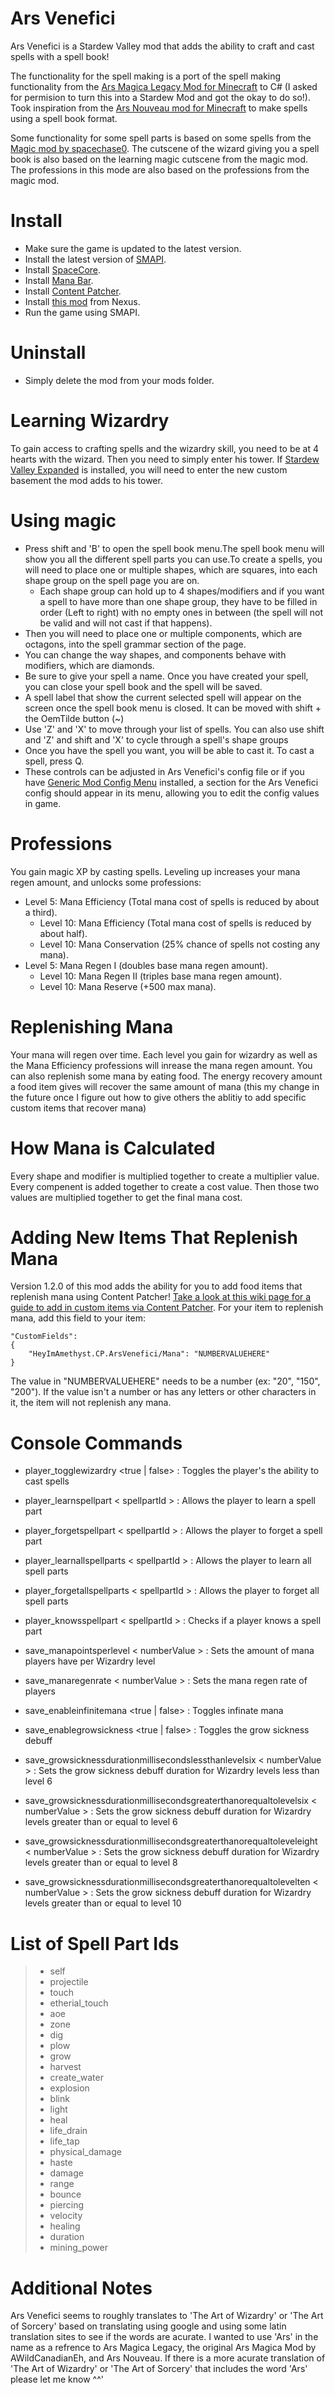 ﻿# Ars Venefici

Ars Venefici is a Stardew Valley mod that adds the ability to craft and cast spells with a spell book!

The functionality for the spell making is a port of the spell making functionality from the [Ars Magica Legacy Mod for Minecraft](https://www.curseforge.com/minecraft/mc-mods/ars-magica-legacy) to C# (I asked for permision to turn this into a Stardew Mod and got the okay to do so!).
Took inspiration from the [Ars Nouveau mod for Minecraft](https://www.curseforge.com/minecraft/mc-mods/ars-nouveau) to make spells using a spell book format.

Some functionality for some spell parts is based on some spells from the [Magic mod by spacechase0](https://www.nexusmods.com/stardewvalley/mods/2007). 
The cutscene of the wizard giving you a spell book is also based on the learning magic cutscene from the magic mod.
The professions in this mode are also based on the professions from the magic mod.

# Install

- Make sure the game is updated to the latest version.
- Install the latest version of [SMAPI](https://smapi.io/).
- Install [SpaceCore](https://www.nexusmods.com/stardewvalley/mods/1348).
- Install [Mana Bar](https://www.nexusmods.com/stardewvalley/mods/7831).
- Install [Content Patcher](https://www.nexusmods.com/stardewvalley/mods/1915).
- Install [this mod]() from Nexus.
- Run the game using SMAPI.

# Uninstall
- Simply delete the mod from your mods folder.


# Learning Wizardry

To gain access to crafting spells and the wizardry skill, you need to be at 4 hearts with the wizard. Then you need to simply enter his tower. If [Stardew Valley Expanded](https://www.nexusmods.com/stardewvalley/mods/3753) is installed, you will need to enter the new custom basement the mod adds to his tower.

# Using magic

- Press shift and 'B' to open the spell book menu.The spell book menu will show you all the different spell parts you can use.To create a spells, you will need to place one or multiple shapes, which are squares, into each shape group on the spell page you are on. 
    - Each shape group can hold up to 4 shapes/modifiers and if you want a spell to have more than one shape group, they have to be filled in order (Left to right) with no empty ones in between (the spell will not be valid and will not cast if that happens).
- Then you will need to place one or multiple components, which are octagons, into the spell grammar section of the page.
- You can change the way shapes, and components behave with modifiers, which are diamonds.
- Be sure to give your spell a name. Once you have created your spell, you can close your spell book and the spell will be saved.
- A spell label that show the current selected spell will appear on the screen once the spell book menu is closed. It can be moved with shift + the OemTilde button (~)
- Use 'Z' and 'X' to move through your list of spells. You can also use shift and 'Z' and shift and 'X' to cycle through a spell's shape groups
- Once you have the spell you want, you will be able to cast it. To cast a spell, press Q. 
- These controls can be adjusted in Ars Venefici's config file or if you have [Generic Mod Config Menu](https://www.nexusmods.com/stardewvalley/mods/5098) installed, a section for the Ars Venefici config should appear in its menu, allowing you to edit the config values in game.

# Professions

You gain magic XP by casting spells. Leveling up increases your mana regen amount, and unlocks some professions:

- Level 5: Mana Efficiency (Total mana cost of spells is reduced by about a third).
    - Level 10: Mana Efficiency (Total mana cost of spells is reduced by about half).
    - Level 10: Mana Conservation (25% chance of spells not costing any mana).
- Level 5: Mana Regen I (doubles base mana regen amount).
    - Level 10: Mana Regen II (triples base mana regen amount).
    - Level 10: Mana Reserve (+500 max mana).


# Replenishing Mana

Your mana will regen over time. Each level you gain for wizardry as well as the Mana Efficiency professions will inrease the mana regen amount. You can also replenish some mana by eating food. The energy recovery amount a food item gives will recover the same amount of mana (this my change in the future once I figure out how to give others the ablitiy to add specific custom items that recover mana)

# How Mana is Calculated

Every shape and modifier is multiplied together to create a multiplier value. Every compenent is added together to create a cost value. Then those two values are multiplied together to get the final mana cost.

# Adding New Items That Replenish Mana

Version 1.2.0 of this mod adds the ability for you to add food items that replenish mana using Content Patcher! [Take a look at this wiki page for a guide to add in custom items via Content Patcher﻿](https://stardewvalleywiki.com/Modding:Items#Define_a_custom_item). For your item to replenish mana, add this field to your item:

```
"CustomFields":
{
    ﻿"HeyImAmethyst.CP.ArsVenefici/Mana": "NUMBERVALUEHERE"
}
```

The value in "NUMBERVALUEHERE" needs to be a number (ex: "20", "150", "200"). If the value isn't a number or has any letters or other characters in it, the item will not replenish any mana.

# Console Commands

- player_togglewizardry  <true | false> : Toggles the player's the ability to cast spells
- player_learnspellpart < spellpartId > :  Allows the player to learn a spell part
- player_forgetspellpart < spellpartId > : Allows the player to forget a spell part
- player_learnallspellparts < spellpartId > : Allows the player to learn all spell parts
- player_forgetallspellparts < spellpartId > : Allows the player to forget all spell parts
- player_knowsspellpart < spellpartId > : Checks if a player knows a spell part

- save_manapointsperlevel < numberValue > : Sets the amount of mana players have per Wizardry level
- save_manaregenrate < numberValue > : Sets the mana regen rate of players
- save_enableinfinitemana <true | false> : Toggles infinate mana
- save_enablegrowsickness <true | false> : Toggles the grow sickness debuff

- save_growsicknessdurationmillisecondslessthanlevelsix < numberValue > :  Sets the grow sickness debuff duration for Wizardry levels less than level 6

- save_growsicknessdurationmillisecondsgreaterthanorequaltolevelsix < numberValue > : Sets the grow sickness debuff duration for Wizardry levels greater than or equal to level 6

- save_growsicknessdurationmillisecondsgreaterthanorequaltoleveleight < numberValue > : Sets the grow sickness debuff duration for Wizardry levels greater than or equal to level 8

- save_growsicknessdurationmillisecondsgreaterthanorequaltolevelten < numberValue > : Sets the grow sickness debuff duration for Wizardry levels greater than or equal to level 10

# List of Spell Part Ids

> - self
> - projectile
> - touch
> - etherial_touch
> - aoe
> - zone
> - dig
> - plow
> - grow
> - harvest
> - create_water
> - explosion
> - blink
> - light
> - heal
> - life_drain
> - life_tap
> - physical_damage
> - haste
> - damage
> - range
> - bounce
> - piercing
> - velocity
> - healing
> - duration
> - mining_power

# Additional Notes

Ars Venefici seems to roughly translates to 'The Art of Wizardry' or 'The Art of Sorcery' based on translating using google and using some latin translation sites to see if the words are acurate. I wanted to use 'Ars' in the name as a refrence to Ars Magica Legacy, the original Ars Magica Mod by AWildCanadianEh, and Ars Nouveau. If there is a more acurate translation of 'The Art of Wizardry' or 'The Art of Sorcery' that includes the word 'Ars' please let me know ^^'